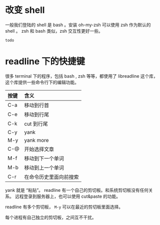 
# 改变 shell

一般我们登陆的 shell 是 bash 。安装 oh-my-zsh 可以使用 zsh 作为默认的 shell 。 zsh 和 bash 类似，zsh 交互性更好一些。

```
todo
```

# readline 下的快捷键

很多 terminal 下的程序，包括 bash , zsh 等等，都使用了 libreadline 这个库，这个库提供一些命令行下的编辑功能。

| 按键             | 含义             |
| :------------- | :------------- |
| C-a            | 移动到行首          |
| C-e            | 移动到行尾          |
| C-k            | cut 到行尾        |
| C-y            | yank           |
| M-y            | yank more      |
| C-@            | 开始选择文章         |
| M-f            | 移动到下一个单词       |
| M-b            | 移动到上一个单词       |
| C-r            | 在命令历史里面向前搜索    |


yank 就是 “粘贴”。 readline 有一个自己的剪切板。和系统剪切板没有任何关系。 远程登录到服务器上，也可以使用 cut&paste 的功能。

readline 有多个剪切板， `M-y` 可以在最近的剪切板里面选择。

每个进程有自己独立的剪切板，之间互不干扰。

